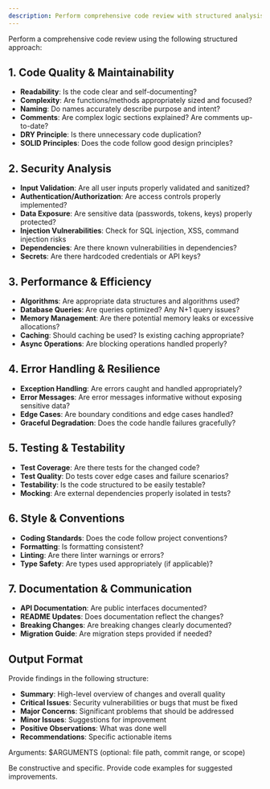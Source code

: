 ```yaml
---
description: Perform comprehensive code review with structured analysis
---
```


Perform a comprehensive code review using the following structured approach:

## 1. Code Quality & Maintainability
- **Readability**: Is the code clear and self-documenting?
- **Complexity**: Are functions/methods appropriately sized and focused?
- **Naming**: Do names accurately describe purpose and intent?
- **Comments**: Are complex logic sections explained? Are comments up-to-date?
- **DRY Principle**: Is there unnecessary code duplication?
- **SOLID Principles**: Does the code follow good design principles?

## 2. Security Analysis
- **Input Validation**: Are all user inputs properly validated and sanitized?
- **Authentication/Authorization**: Are access controls properly implemented?
- **Data Exposure**: Are sensitive data (passwords, tokens, keys) properly protected?
- **Injection Vulnerabilities**: Check for SQL injection, XSS, command injection risks
- **Dependencies**: Are there known vulnerabilities in dependencies?
- **Secrets**: Are there hardcoded credentials or API keys?

## 3. Performance & Efficiency
- **Algorithms**: Are appropriate data structures and algorithms used?
- **Database Queries**: Are queries optimized? Any N+1 query issues?
- **Memory Management**: Are there potential memory leaks or excessive allocations?
- **Caching**: Should caching be used? Is existing caching appropriate?
- **Async Operations**: Are blocking operations handled properly?

## 4. Error Handling & Resilience
- **Exception Handling**: Are errors caught and handled appropriately?
- **Error Messages**: Are error messages informative without exposing sensitive data?
- **Edge Cases**: Are boundary conditions and edge cases handled?
- **Graceful Degradation**: Does the code handle failures gracefully?

## 5. Testing & Testability
- **Test Coverage**: Are there tests for the changed code?
- **Test Quality**: Do tests cover edge cases and failure scenarios?
- **Testability**: Is the code structured to be easily testable?
- **Mocking**: Are external dependencies properly isolated in tests?

## 6. Style & Conventions
- **Coding Standards**: Does the code follow project conventions?
- **Formatting**: Is formatting consistent?
- **Linting**: Are there linter warnings or errors?
- **Type Safety**: Are types used appropriately (if applicable)?

## 7. Documentation & Communication
- **API Documentation**: Are public interfaces documented?
- **README Updates**: Does documentation reflect the changes?
- **Breaking Changes**: Are breaking changes clearly documented?
- **Migration Guide**: Are migration steps provided if needed?

## Output Format
Provide findings in the following structure:
- **Summary**: High-level overview of changes and overall quality
- **Critical Issues**: Security vulnerabilities or bugs that must be fixed
- **Major Concerns**: Significant problems that should be addressed
- **Minor Issues**: Suggestions for improvement
- **Positive Observations**: What was done well
- **Recommendations**: Specific actionable items

Arguments: $ARGUMENTS (optional: file path, commit range, or scope)

Be constructive and specific. Provide code examples for suggested improvements.
